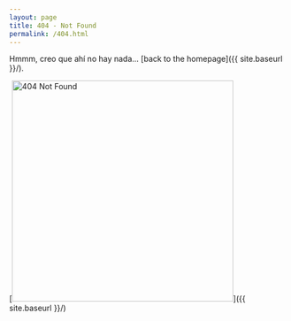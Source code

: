 ```yaml
---
layout: page
title: 404 - Not Found
permalink: /404.html
---
```


Hmmm, creo que ahí no hay nada... [back to the homepage]({{ site.baseurl }}/).

[<img src="{{ site.baseurl }}/images/404.gif" alt="404 Not Found" style="width: 400px;"/>]({{ site.baseurl }}/)
